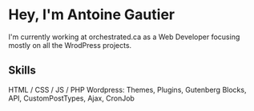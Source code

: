 # Hey, I'm Antoine Gautier

I'm currently working at orchestrated.ca as a Web Developer focusing mostly on all the WrodPress projects.

## Skills
HTML / CSS / JS / PHP
Wordpress: Themes, Plugins, Gutenberg Blocks, API, CustomPostTypes, Ajax, CronJob
